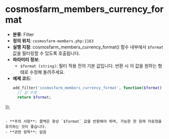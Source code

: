 # cosmosfarm_members_currency_format

- **분류**: Filter
- **정의 위치**: `cosmosfarm-members.php:1163`
- **실행 지점**: cosmosfarm_members_currency_format() 함수 내부에서 `$format` 값을 필터링할 수 있도록 호출됩니다.
- **파라미터 정보**:
  - `$format (string)`: 필터 적용 전의 기본 값입니다. 반환 시 이 값을 원하는 형태로 수정해 돌려주세요.
- **예제 코드**:
  ```php
  add_filter('cosmosfarm_members_currency_format', function($format) {
    // 값 수정
    return $format;
});
  ```

- **주의 사항**: 콜백은 항상 `$format` 값을 반환해야 하며, 가능한 한 원래 자료형을 유지하는 것이 좋습니다.
- **관련 항목**: 없음
